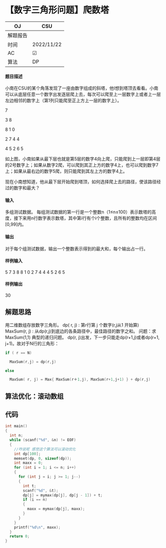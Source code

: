 # 【数字三角形问题】爬数塔

| OJ   | CSU        |
| ---- | ---------- |
| 解题报告 |            |
| 时间   | 2022/11/22 |
| AC   | ☑          |
| 算法   | DP         |

#### 题目描述

小南在CSU的某个角落发现了一座由数字组成的斜塔，他I想到塔顶去看看。小南可以从底层任意一个数字出发逐层爬上去，每次可以爬至上一层数字上或者上一层左边相邻的数字上（第1列只能爬至正上方上一层的数字上）。 &#x20;

7 &#x20;

3 8 &#x20;

8 1 0  &#x20;

2 7 4 4 &#x20;

4 5 2 6 5 &#x20;

如上图，小南如果从最下层也就是第5层的数字4向上爬，只能爬到上一层即第4层的2号数字上；如果从数字2爬，可以爬到其正上方的数字4上，也可以爬到数字7上；如果从最右边的数字5爬，则只能爬到其左上方的数字4上。 &#x20;

现在小南想知道，他从最下层开始爬到塔顶，如何选择爬上去的路径，使该路径经过的数字和最大？ &#x20;

#### 输入

多组测试数据。 &#x20;
每组测试数据的第一行是一个整数n（1≤n≤100）表示数塔的高度，接下来用n行数字表示数塔，其中第i行有个i个整数，且所有的整数均在区间\[0,99]内。 &#x20;

#### 输出

对于每个组测试数据，输出一个整数表示得到的最大和，每个输出占一行。

#### 样例输入&#x20;

5
7
3 8
8 1 0&#x20;
2 7 4 4
4 5 2 6 5

#### 样例输出&#x20;

30

## 解题思路

用二维数组存放数字三角形。
dp( r, j) : 第r行第 j 个数字(r,j从1 开始算)
MaxSum(r, j) : 从dp(r,j)到底边的各条路径中，最佳路径的数字之和。
问题：求 MaxSum(1,1)
典型的递归问题。
dp(r, j)出发，下一步只能走dp(r+1,j)或者dp(r+1, j+1)。故对于N行的三角形：

```c++
if ( r == N)

  MaxSum(r,j) = dp(r,j)

else

  MaxSum( r, j) = Max{ MaxSum(r＋1,j), MaxSum(r+1,j+1) } + dp(r,j)
```

## 算法优化：滚动数组

## 代码

```c
int main()
{
  int n;
  while (scanf("%d", &n) != EOF)
  {
    //咋说呢 感觉这个算法可以滚动优化
    int dp[100];
    memset(dp, 0, sizeof(dp));
    int maxx = 0;
    for (int i = 1; i <= n; i++)
    {
      for (int j = i; j >= 1; j--)
      {
        int t;
        scanf("%d", &t);
        dp[j] = mymax(dp[j], dp[j - 1]) + t;
        if (i == n)
        {
          maxx = mymax(dp[j], maxx);
        }
      }
    }
    printf("%d\n", maxx);
  }
  return 0;
}
```
